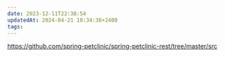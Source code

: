 ```yaml
---
date: 2023-12-11T22:38:54
updatedAt: 2024-04-21 18:34:36+2400
tags: 
---
```

https://github.com/spring-petclinic/spring-petclinic-rest/tree/master/src